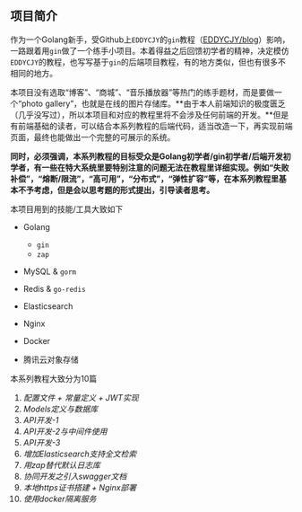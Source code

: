 ## 项目简介

作为一个Golang新手，受Github上`EDDYCJY`的`gin`教程（[EDDYCJY/blog](https://github.com/EDDYCJY/blog)）影响，一路跟着用`gin`做了一个练手小项目。本着得益之后回馈初学者的精神，决定模仿`EDDYCJY`的教程，也写写基于`gin`的后端项目教程，有的地方类似，但也有很多不相同的地方。

本项目没有选取“博客”、“商城”、“音乐播放器”等热门的练手题材，而是要做一个“photo gallery”，也就是在线的图片存储库。**由于本人前端知识的极度匮乏（几乎没写过），所以本项目和对应的教程里将不会涉及任何前端的开发。**但是有前端基础的读者，可以结合本系列教程的后端代码，适当改造一下，再实现前端页面，最终也能做出一个完整的可展示的系统。

**同时，必须强调，本系列教程的目标受众是Golang初学者/gin初学者/后端开发初学者，有一些在特大系统里要特别注意的问题无法在教程里详细实现。例如“失败补偿”，“熔断/限流”，“高可用”，“分布式”，“弹性扩容”等，在本系列教程里基本不予考虑，但是会以思考题的形式提出，引导读者思考。**

本项目用到的技能/工具大致如下

+ Golang

	+ `gin`
	+ `zap`
+ MySQL & `gorm`
+ Redis & `go-redis`
+ Elasticsearch
+ Nginx
+ Docker
+ 腾讯云对象存储

本系列教程大致分为10篇

1. *配置文件 + 常量定义 + JWT实现*
2. *Models定义与数据库*
3. *API开发-1*
4. *API开发-2与中间件使用*
5. *API开发-3*
6. *增加Elasticsearch支持全文检索*
7. *用zap替代默认日志库*
8. *协同开发之引入swagger文档*
9. *本地https证书搭建 + Nginx部署*
10. *使用docker隔离服务*
